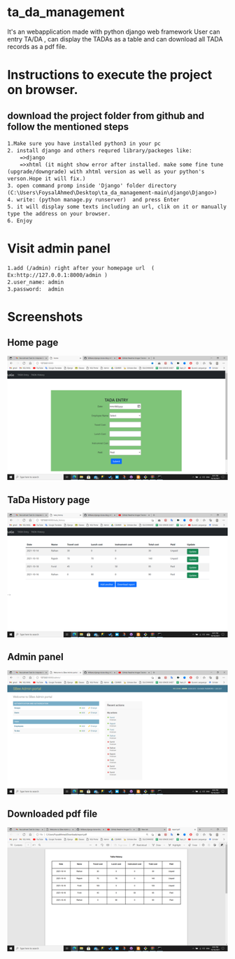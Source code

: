 # ta_da_management
  It's an webapplication made with python django web framework
  User can entry TA/DA , can display the TADAs as a table and can download  all TADA  records as a pdf file.

# Instructions to execute the project on browser.
## download the project folder from github and follow the mentioned steps

	1.Make sure you have installed python3 in your pc
	2. install django and others requred library/packeges like:
		=>django
		=>xhtml (it might show error after installed. make some fine tune (upgrade/downgrade) with xhtml version as well as your python's verson.Hope it will fix.)
	3. open command promp inside 'Django' folder directory (C:\Users\FoysalAhmed\Desktop\ta_da_management-main\django\Django>)
	4. write: (python manage.py runserver)  and press Enter
	5. it will display some texts including an url, clik on it or manually type the address on your browser.
	6. Enjoy

# Visit admin panel
	1.add (/admin) right after your homepage url  ( Ex:http://127.0.0.1:8000/admin )
	2.user_name: admin
	3.password:  admin
	
# Screenshots
## Home page
![](screenshots/Screenshot(2).png)

## TaDa History page
![](screenshots/Screenshot(3).png)

## Admin panel
![](screenshots/Screenshot(4).png)

## Downloaded pdf file
![](screenshots/Screenshot(1).png)
    
  
   
